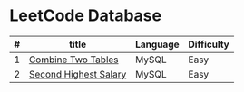# LeetCode Database	

| # | title | Language | Difficulty |
| ------------- | ------------- | ------------- | ------------- |
| 1 | [Combine Two Tables](https://leetcode.com/problems/combine-two-tables/) | MySQL | Easy |
| 2 | [Second Highest Salary](https://leetcode.com/problems/second-highest-salary/) | MySQL | Easy |
